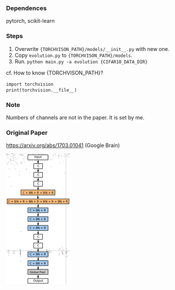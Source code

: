 ### Dependences
pytorch, scikit-learn

### Steps
1. Overwrite `{TORCHVISON_PATH}/models/__init__.py` with new one.
2. Copy `evolution.py` to `{TORCHVISON_PATH}/models`.
3. Run.
`python main.py -a evolution {CIFAR10_DATA_DIR}`

cf. How to know {TORCHVISON_PATH}?
```
import torchvision
print(torchvision.__file__)
```

### Note
Numbers of channels are not in the paper. It is set by me.

### Original Paper
https://arxiv.org/abs/1703.01041 (Google Brain)

![alt](fig_network.png)
